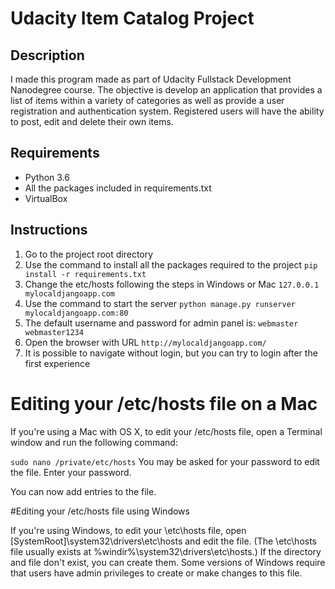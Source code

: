 # Udacity Item Catalog Project

## Description

I made this program made as part of Udacity Fullstack Development Nanodegree course. The objective is develop an application that provides a list of items within a variety of categories as well as provide a user registration and authentication system. Registered users will have the ability to post, edit and delete their own items.

## Requirements

- Python 3.6
- All the packages included in requirements.txt
- VirtualBox

## Instructions

1) Go to the project root directory
2) Use the command to install all the packages required to the project
`pip install -r requirements.txt`
3) Change the etc/hosts following the steps in Windows or Mac
`127.0.0.1  mylocaldjangoapp.com`
4) Use the command to start the server
`python manage.py runserver mylocaldjangoapp.com:80`
5) The default username and password for admin panel is:
`webmaster  webmaster1234`
6) Open the browser with URL
`http://mylocaldjangoapp.com/`
7) It is possible to navigate without login, but you can try to login after the first experience

# Editing your /etc/hosts file on a Mac

If you're using a Mac with OS X, to edit your /etc/hosts file, open a Terminal window and run the following command:

`sudo nano /private/etc/hosts`
You may be asked for your password to edit the file. Enter your password.

You can now add entries to the file.

#Editing your /etc/hosts file using Windows

If you're using Windows, to edit your \etc\hosts file, open [SystemRoot]\system32\drivers\etc\hosts and edit the file. (The \etc\hosts file usually exists at %windir%\system32\drivers\etc\hosts.) If the directory and file don't exist, you can create them. Some versions of Windows require that users have admin privileges to create or make changes to this file.
